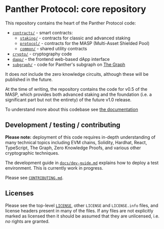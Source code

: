 # Panther Protocol: core repository

This repository contains the heart of the Panther Protocol code:

- [`contracts/`](contracts) - smart contracts:
  - [`staking/`](contracts/contracts/staking) - contracts for classic and advanced staking
  - [`protocol/`](contracts/contracts/protocol) - contracts for the MASP (Multi-Asset Shielded Pool)
  - [`common/`](contracts/contracts/common) - shared utility contracts
- [`crypto/`](crypto) - cryptography code
- [`dapp/`](dapp) - the frontend web-based dApp interface
- [`subgraph/`](subgraph) - code for Panther's subgraph on [The Graph](https://thegraph.com/en/)

It does _not_ include the zero knowledge circuits, although these will be published in the future.

At the time of writing, the repository contains the code for v0.5 of the MASP, which provides both advanced staking and the foundation (i.e. a significant part but not the entirety) of the future v1.0
release.

To understand more about this codebase see [the documentation](docs/get-started.md)

## Development / testing / contributing

**Please note:** deployment of this code requires in-depth
understanding of many technical topics including EVM chains, Solidity,
Hardhat, React, TypeScript, The Graph, Zero Knowledge Proofs, and
various other cryptographic techniques.

The development guide in [`docs/dev-guide.md`](docs/dev-guide.md)
explains how to deploy a test environment. This is currently work in
progress.

Please see [`CONTRIBUTING.md`](CONTRIBUTING.md).

<!-- PVL the software development company can't host DAO-related content for legal reasons, therefore the following links are deprecated and the content will be relocated to a new home. Retain these links until such time as the content has a new home, as they point at the (delinked) backend material available in the repo that host these docs:

## Community resources

Please see the Panther DAO documentation on -->
<!-- [Community](https://docs.pantherprotocol.io/dao/support/community) and -->
<!-- [Other resources](https://docs.pantherprotocol.io/dao/support/other-resources). -->

## Licenses

Please see the top-level [`LICENSE`](LICENSE), other `LICENSE` and
`LICENSE.info` files, and license headers present in many of the
files. If any files are not explicitly marked as licensed then it
should be assumed that they are unlicensed, i.e. _no_ rights are
granted.
